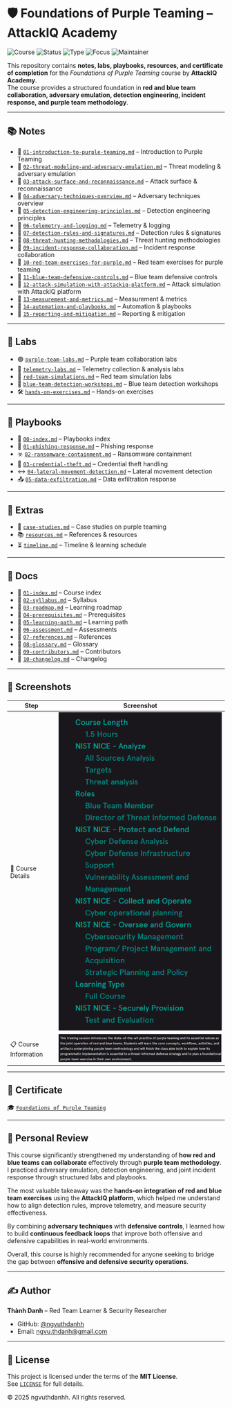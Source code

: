 # 🛡️ Foundations of Purple Teaming – AttackIQ Academy  

![Course](https://img.shields.io/badge/AttackIQ-Foundations%20of%20Purple%20Teaming-darkred?style=flat-square&logo=mitre)
![Status](https://img.shields.io/badge/Status-Completed-brightgreen?style=flat-square&logo=verizon)
![Type](https://img.shields.io/badge/Type-Learning%20Project-orange?style=flat-square&logo=notion)
![Focus](https://img.shields.io/badge/Focus-Purple%20Teaming-informational?style=flat-square&logo=defender)
![Maintainer](https://img.shields.io/badge/Maintainer-Thành%20Danh-blueviolet?style=flat-square&logo=github)

This repository contains **notes, labs, playbooks, resources, and certificate of completion** for the *Foundations of Purple Teaming* course by **AttackIQ Academy**.  
The course provides a structured foundation in **red and blue team collaboration, adversary emulation, detection engineering, incident response, and purple team methodology**.  

---

## 📚 Notes  

- 📄 [`01-introduction-to-purple-teaming.md`](./notes/01-introduction-to-purple-teaming.md) – Introduction to Purple Teaming  
- 📄 [`02-threat-modeling-and-adversary-emulation.md`](./notes/02-threat-modeling-and-adversary-emulation.md) – Threat modeling & adversary emulation  
- 📄 [`03-attack-surface-and-reconnaissance.md`](./notes/03-attack-surface-and-reconnaissance.md) – Attack surface & reconnaissance  
- 📄 [`04-adversary-techniques-overview.md`](./notes/04-adversary-techniques-overview.md) – Adversary techniques overview  
- 📄 [`05-detection-engineering-principles.md`](./notes/05-detection-engineering-principles.md) – Detection engineering principles  
- 📄 [`06-telemetry-and-logging.md`](./notes/06-telemetry-and-logging.md) – Telemetry & logging  
- 📄 [`07-detection-rules-and-signatures.md`](./notes/07-detection-rules-and-signatures.md) – Detection rules & signatures  
- 📄 [`08-threat-hunting-methodologies.md`](./notes/08-threat-hunting-methodologies.md) – Threat hunting methodologies  
- 📄 [`09-incident-response-collaboration.md`](./notes/09-incident-response-collaboration.md) – Incident response collaboration  
- 📄 [`10-red-team-exercises-for-purple.md`](./notes/10-red-team-exercises-for-purple.md) – Red team exercises for purple teaming  
- 📄 [`11-blue-team-defensive-controls.md`](./notes/11-blue-team-defensive-controls.md) – Blue team defensive controls  
- 📄 [`12-attack-simulation-with-attackiq-platform.md`](./notes/12-attack-simulation-with-attackiq-platform.md) – Attack simulation with AttackIQ platform  
- 📄 [`13-measurement-and-metrics.md`](./notes/13-measurement-and-metrics.md) – Measurement & metrics  
- 📄 [`14-automation-and-playbooks.md`](./notes/14-automation-and-playbooks.md) – Automation & playbooks  
- 📄 [`15-reporting-and-mitigation.md`](./notes/15-reporting-and-mitigation.md) – Reporting & mitigation  

---

## 🧪 Labs  

- 🟣 [`purple-team-labs.md`](./labs/purple-team-labs.md) – Purple team collaboration labs  
- 📡 [`telemetry-labs.md`](./labs/telemetry-labs.md) – Telemetry collection & analysis labs  
- 🔴 [`red-team-simulations.md`](./labs/red-team-simulations.md) – Red team simulation labs  
- 🔵 [`blue-team-detection-workshops.md`](./labs/blue-team-detection-workshops.md) – Blue team detection workshops  
- 🛠️ [`hands-on-exercises.md`](./labs/hands-on-exercises.md) – Hands-on exercises  

---

## 📓 Playbooks  

- 📘 [`00-index.md`](./playbooks/00-index.md) – Playbooks index  
- 📧 [`01-phishing-response.md`](./playbooks/01-phishing-response.md) – Phishing response  
- ☣️ [`02-ransomware-containment.md`](./playbooks/02-ransomware-containment.md) – Ransomware containment  
- 🔑 [`03-credential-theft.md`](./playbooks/03-credential-theft.md) – Credential theft handling  
- ↔️ [`04-lateral-movement-detection.md`](./playbooks/04-lateral-movement-detection.md) – Lateral movement detection  
- 📤 [`05-data-exfiltration.md`](./playbooks/05-data-exfiltration.md) – Data exfiltration response  

---

## 📂 Extras  

- 📑 [`case-studies.md`](./extras/case-studies.md) – Case studies on purple teaming  
- 📚 [`resources.md`](./extras/resources.md) – References & resources  
- ⏳ [`timeline.md`](./extras/timeline.md) – Timeline & learning schedule  

---

## 📖 Docs  

- 📘 [`01-index.md`](./docs/01-index.md) – Course index  
- 📘 [`02-syllabus.md`](./docs/02-syllabus.md) – Syllabus  
- 📘 [`03-roadmap.md`](./docs/03-roadmap.md) – Learning roadmap  
- 📘 [`04-prerequisites.md`](./docs/04-prerequisites.md) – Prerequisites  
- 📘 [`05-learning-path.md`](./docs/05-learning-path.md) – Learning path  
- 📘 [`06-assessment.md`](./docs/06-assessment.md) – Assessments  
- 📘 [`07-references.md`](./docs/07-references.md) – References  
- 📘 [`08-glossary.md`](./docs/08-glossary.md) – Glossary  
- 📘 [`09-contributors.md`](./docs/09-contributors.md) – Contributors  
- 📘 [`10-changelog.md`](./docs/10-changelog.md) – Changelog  

---

## 📸 Screenshots  

| Step                  | Screenshot |
|-----------------------|------------|
| 🏫 Course Details     | ![](./screenshots/course-details.png) |
| 📋 Course Information | ![](./screenshots/course-info.png) |

---

## 📜 Certificate  

🎓 [`Foundations of Purple Teaming`](./cert/Foundations%20of%20Purple%20Teaming.png)  

---

## 📝 Personal Review  

This course significantly strengthened my understanding of **how red and blue teams can collaborate** effectively through **purple team methodology**.  
I practiced adversary emulation, detection engineering, and joint incident response through structured labs and playbooks.  

The most valuable takeaway was the **hands-on integration of red and blue team exercises** using the **AttackIQ platform**, which helped me understand how to align detection rules, improve telemetry, and measure security effectiveness.  

By combining **adversary techniques** with **defensive controls**, I learned how to build **continuous feedback loops** that improve both offensive and defensive capabilities in real-world environments.  

Overall, this course is highly recommended for anyone seeking to bridge the gap between **offensive and defensive security operations**.  

---

## ✍️ Author  

**Thành Danh** – Red Team Learner & Security Researcher  

- GitHub: [@ngvuthdanhh](https://github.com/ngvuthdanhh)  
- Email: ngvu.thdanh@gmail.com  

---

## 📄 License  

This project is licensed under the terms of the **MIT License**.  
See [`LICENSE`](./LICENSE) for full details.  

© 2025 ngvuthdanhh. All rights reserved.  
